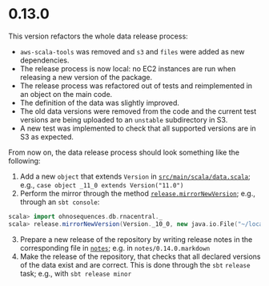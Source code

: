# 0.13.0

This version refactors the whole data release process:

* `aws-scala-tools` was removed and `s3` and `files` were added as new dependencies.
* The release process is now local: no EC2 instances are run when releasing a new version of the package.
* The release process was refactored out of tests and reimplemented in an object on the main code.
* The definition of the data was slightly improved.
* The old data versions were removed from the code and the current test versions are being uploaded to an `unstable` subdirectory in S3.
* A new test was implemented to check that all supported versions are in S3 as expected.

From now on, the data release process should look something like the following:

1. Add a new `object` that extends `Version` in [`src/main/scala/data.scala`](https://github.com/ohnosequences/db.rnacentral/blob/releases.0.13.0/src/main/scala/data.scala); e.g., `case object _11_0 extends Version("11.0")`
2. Perform the mirror through the method [`release.mirrorNewVersion`](https://github.com/ohnosequences/db.rnacentral/blob/releases.0.13.0/src/main/scala/release.scala#L131-L137); e.g., through an `sbt console`:
```scala
scala> import ohnosequences.db.rnacentral._
scala> release.mirrorNewVersion(Version._10_0, new java.io.File("~/localDir"))
```
3. Prepare a new release of the repository by writing release notes in the corresponding file in [`notes`](https://github.com/ohnosequences/db.rnacentral/tree/releases.0.13.0/notes); e.g. in `notes/0.14.0.markdown`
4. Make the release of the repository, that checks that all declared versions of the data exist and are correct. This is done through the `sbt` `release` task; e.g., with `sbt release minor`
